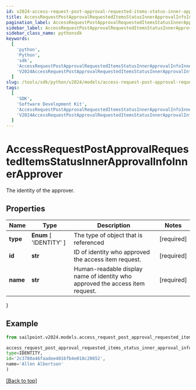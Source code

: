 ```yaml
---
id: v2024-access-request-post-approval-requested-items-status-inner-approval-info-inner-approver
title: AccessRequestPostApprovalRequestedItemsStatusInnerApprovalInfoInnerApprover
pagination_label: AccessRequestPostApprovalRequestedItemsStatusInnerApprovalInfoInnerApprover
sidebar_label: AccessRequestPostApprovalRequestedItemsStatusInnerApprovalInfoInnerApprover
sidebar_class_name: pythonsdk
keywords:
  [
    'python',
    'Python',
    'sdk',
    'AccessRequestPostApprovalRequestedItemsStatusInnerApprovalInfoInnerApprover',
    'V2024AccessRequestPostApprovalRequestedItemsStatusInnerApprovalInfoInnerApprover',
  ]
slug: /tools/sdk/python/v2024/models/access-request-post-approval-requested-items-status-inner-approval-info-inner-approver
tags:
  [
    'SDK',
    'Software Development Kit',
    'AccessRequestPostApprovalRequestedItemsStatusInnerApprovalInfoInnerApprover',
    'V2024AccessRequestPostApprovalRequestedItemsStatusInnerApprovalInfoInnerApprover',
  ]
---
```


# AccessRequestPostApprovalRequestedItemsStatusInnerApprovalInfoInnerApprover

The identity of the approver.

## Properties

| Name | Type | Description | Notes |
| --- | --- | --- | --- |
| **type** | **Enum** [ 'IDENTITY' ] | The type of object that is referenced | [required] |
| **id** | **str** | ID of identity who approved the access item request. | [required] |
| **name** | **str** | Human-readable display name of identity who approved the access item request. | [required] |

}

## Example

```python
from sailpoint.v2024.models.access_request_post_approval_requested_items_status_inner_approval_info_inner_approver import AccessRequestPostApprovalRequestedItemsStatusInnerApprovalInfoInnerApprover

access_request_post_approval_requested_items_status_inner_approval_info_inner_approver = AccessRequestPostApprovalRequestedItemsStatusInnerApprovalInfoInnerApprover(
type=IDENTITY,
id='2c3780a46faadee4016fb4e018c20652',
name='Allen Albertson'
)

```

[[Back to top]](#)
